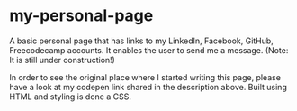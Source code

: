 # my-personal-page
A basic personal page that has links to my LinkedIn, Facebook, GitHub, Freecodecamp accounts. It enables  the user to send me a message. (Note: It is still under construction!)

In order to see the original place where I started writing this page, please have a look at my codepen link shared in the description above.
Built using HTML and styling is done a CSS.
